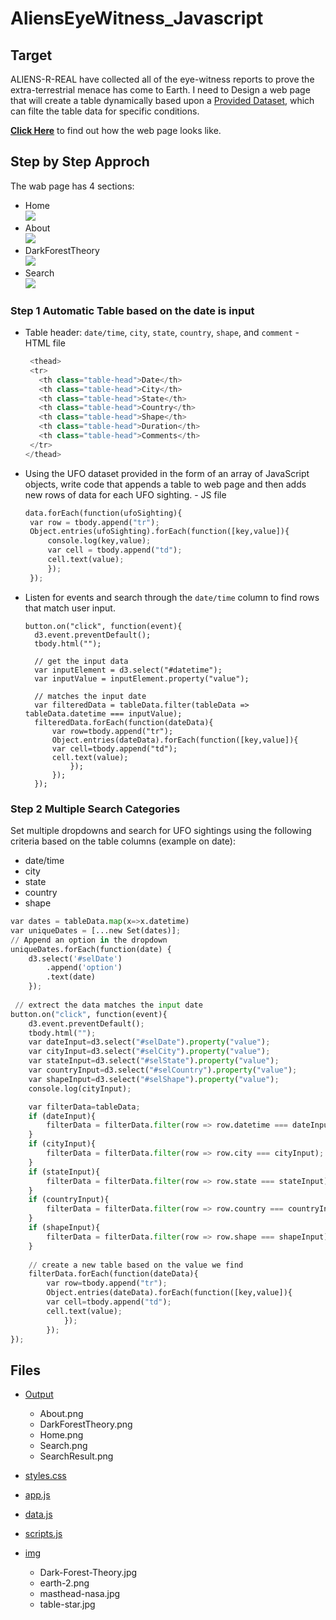 # AliensEyeWitness_Javascript

## Target

ALIENS-R-REAL have collected all of the eye-witness reports to prove the extra-terrestrial menace has come to Earth. I need to Design a web page that will create a table dynamically based upon a [Provided Dataset](static/js/data.js), which can filte the table data for specific conditions. <br/>

[**Click Here**](https://ash-tao.github.io/AliensEyeWitness_Javascript/) to find out how the web page looks like. <br/>


## Step by Step Approch

The wab page has 4 sections:<br/>
- Home<br/>
<img src="https://github.com/Ash-Tao/javascript-challenge/blob/main/output/Home.png"><br/>
- About<br/>
<img src="https://github.com/Ash-Tao/javascript-challenge/blob/main/output/About.png"><br/>
- DarkForestTheory<br/>
<img src="https://github.com/Ash-Tao/javascript-challenge/blob/main/output/DarkForestTheory.png"><br/>
- Search<br/>
<img src="https://github.com/Ash-Tao/javascript-challenge/blob/main/output/Search.png"><br/>

### Step 1 Automatic Table based on the date is input

- Table header: `date/time`, `city`, `state`, `country`, `shape`, and `comment` - HTML file<br/>
  ``` python
   <thead>
   <tr>
     <th class="table-head">Date</th>
     <th class="table-head">City</th>
     <th class="table-head">State</th>
     <th class="table-head">Country</th>
     <th class="table-head">Shape</th>
     <th class="table-head">Duration</th>
     <th class="table-head">Comments</th>
   </tr>
  </thead>
  ```
  
 - Using the UFO dataset provided in the form of an array of JavaScript objects, write code that appends a table to web page and then adds new rows of data for each UFO sighting. - JS file<br/>
   ``` python
   data.forEach(function(ufoSighting){
    var row = tbody.append("tr");
    Object.entries(ufoSighting).forEach(function([key,value]){
        console.log(key,value);
        var cell = tbody.append("td");
        cell.text(value);
        });
    });
    ```

- Listen for events and search through the `date/time` column to find rows that match user input.<br/>
  ``` puthon
  button.on("click", function(event){
    d3.event.preventDefault();
    tbody.html("");

    // get the input data
    var inputElement = d3.select("#datetime"); 
    var inputValue = inputElement.property("value");

    // matches the input date
    var filteredData = tableData.filter(tableData => tableData.datetime === inputValue);
    filteredData.forEach(function(dateData){
        var row=tbody.append("tr");
        Object.entries(dateData).forEach(function([key,value]){
        var cell=tbody.append("td");
        cell.text(value);
            });
        });
    });
  ```
### Step 2 Multiple Search Categories

Set multiple dropdowns and search for UFO sightings using the following criteria based on the table columns (example on date):<br/>
- date/time<br/>
- city<br/>
- state<br/>
- country<br/>
- shape<br/>
``` python
var dates = tableData.map(x=>x.datetime)
var uniqueDates = [...new Set(dates)];
// Append an option in the dropdown
uniqueDates.forEach(function(date) {
    d3.select('#selDate')
        .append('option')
        .text(date)
    });
 
 // extrect the data matches the input date
button.on("click", function(event){
    d3.event.preventDefault();
    tbody.html("");
    var dateInput=d3.select("#selDate").property("value");
    var cityInput=d3.select("#selCity").property("value");
    var stateInput=d3.select("#selState").property("value");
    var countryInput=d3.select("#selCountry").property("value");
    var shapeInput=d3.select("#selShape").property("value");
    console.log(cityInput);

    var filterData=tableData;
    if (dateInput){
        filterData = filterData.filter(row => row.datetime === dateInput);       
    }
    if (cityInput){
        filterData = filterData.filter(row => row.city === cityInput);       
    }
    if (stateInput){
        filterData = filterData.filter(row => row.state === stateInput);       
    }
    if (countryInput){
        filterData = filterData.filter(row => row.country === countryInput);       
    }
    if (shapeInput){
        filterData = filterData.filter(row => row.shape === shapeInput);       
    }
    
    // create a new table based on the value we find
    filterData.forEach(function(dateData){
        var row=tbody.append("tr");
        Object.entries(dateData).forEach(function([key,value]){
        var cell=tbody.append("td");
        cell.text(value);
            });
        });
});
```

## Files
- [Output](output)<br/>
  - About.png<br/>
  - DarkForestTheory.png<br/>
  - Home.png<br/>
  - Search.png<br/>
  - SearchResult.png<br/>

- [styles.css](https://github.com/Ash-Tao/javascript-challenge/tree/main/static/css)<br/>
- [app.js](https://github.com/Ash-Tao/javascript-challenge/blob/main/static/js/app.js)<br/>
- [data.js](https://github.com/Ash-Tao/javascript-challenge/blob/main/static/js/data.js)<br/>
- [scripts.js](https://github.com/Ash-Tao/javascript-challenge/blob/main/static/js/scripts.js)<br/>

- [img](static/assets/img)<br/>
  - Dark-Forest-Theory.jpg<br/>
  - earth-2.png<br/>
  - masthead-nasa.jpg<br/>
  - table-star.jpg<br/>
